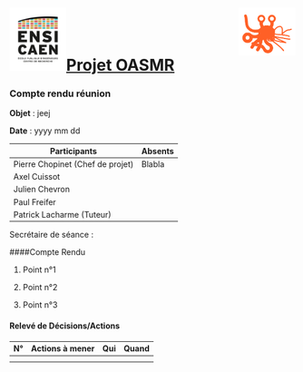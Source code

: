 <h1><img src="../img/ensicaen.png" width="100"><a href="https://github.com/CCC-development-team/OASMR" style="text-align: center">Projet OASMR</a><img src="../img/logo.png" width="100" style="float: right;"></h1> 

### Compte rendu réunion
**Objet** : jeej

**Date** : yyyy mm dd 

| Participants                     | Absents |
| -------------------------------- | ------- |
| Pierre Chopinet (Chef de projet) | Blabla  |
| Axel Cuissot                     |         |
| Julien Chevron                   |         |
| Paul Freifer                     |         |
| Patrick Lacharme (Tuteur)        |         |

Secrétaire de séance : 



####Compte Rendu



1.  Point n°1

2.  Point n°2

3.  Point n°3 



#### Relevé de Décisions/Actions

| N°   | Actions à mener | Qui  | Quand |
| ---- | --------------- | ---- | ----- |
|      |                 |      |       |
|      |                 |      |       |